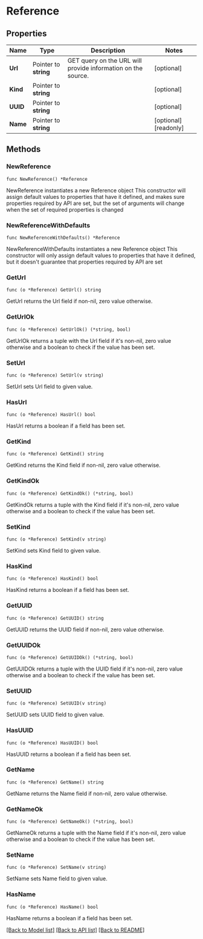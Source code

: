 # Reference

## Properties

Name | Type | Description | Notes
------------ | ------------- | ------------- | -------------
**Url** | Pointer to **string** | GET query on the URL will provide information on the source.  | [optional] 
**Kind** | Pointer to **string** |  | [optional] 
**UUID** | Pointer to **string** |  | [optional] 
**Name** | Pointer to **string** |  | [optional] [readonly] 

## Methods

### NewReference

`func NewReference() *Reference`

NewReference instantiates a new Reference object
This constructor will assign default values to properties that have it defined,
and makes sure properties required by API are set, but the set of arguments
will change when the set of required properties is changed

### NewReferenceWithDefaults

`func NewReferenceWithDefaults() *Reference`

NewReferenceWithDefaults instantiates a new Reference object
This constructor will only assign default values to properties that have it defined,
but it doesn't guarantee that properties required by API are set

### GetUrl

`func (o *Reference) GetUrl() string`

GetUrl returns the Url field if non-nil, zero value otherwise.

### GetUrlOk

`func (o *Reference) GetUrlOk() (*string, bool)`

GetUrlOk returns a tuple with the Url field if it's non-nil, zero value otherwise
and a boolean to check if the value has been set.

### SetUrl

`func (o *Reference) SetUrl(v string)`

SetUrl sets Url field to given value.

### HasUrl

`func (o *Reference) HasUrl() bool`

HasUrl returns a boolean if a field has been set.

### GetKind

`func (o *Reference) GetKind() string`

GetKind returns the Kind field if non-nil, zero value otherwise.

### GetKindOk

`func (o *Reference) GetKindOk() (*string, bool)`

GetKindOk returns a tuple with the Kind field if it's non-nil, zero value otherwise
and a boolean to check if the value has been set.

### SetKind

`func (o *Reference) SetKind(v string)`

SetKind sets Kind field to given value.

### HasKind

`func (o *Reference) HasKind() bool`

HasKind returns a boolean if a field has been set.

### GetUUID

`func (o *Reference) GetUUID() string`

GetUUID returns the UUID field if non-nil, zero value otherwise.

### GetUUIDOk

`func (o *Reference) GetUUIDOk() (*string, bool)`

GetUUIDOk returns a tuple with the UUID field if it's non-nil, zero value otherwise
and a boolean to check if the value has been set.

### SetUUID

`func (o *Reference) SetUUID(v string)`

SetUUID sets UUID field to given value.

### HasUUID

`func (o *Reference) HasUUID() bool`

HasUUID returns a boolean if a field has been set.

### GetName

`func (o *Reference) GetName() string`

GetName returns the Name field if non-nil, zero value otherwise.

### GetNameOk

`func (o *Reference) GetNameOk() (*string, bool)`

GetNameOk returns a tuple with the Name field if it's non-nil, zero value otherwise
and a boolean to check if the value has been set.

### SetName

`func (o *Reference) SetName(v string)`

SetName sets Name field to given value.

### HasName

`func (o *Reference) HasName() bool`

HasName returns a boolean if a field has been set.


[[Back to Model list]](../README.md#documentation-for-models) [[Back to API list]](../README.md#documentation-for-api-endpoints) [[Back to README]](../README.md)


